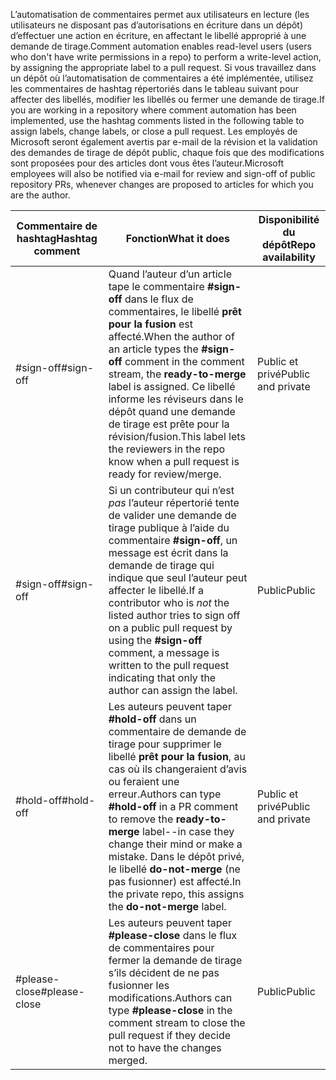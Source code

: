 <span data-ttu-id="98130-101">L’automatisation de commentaires permet aux utilisateurs en lecture (les utilisateurs ne disposant pas d’autorisations en écriture dans un dépôt) d’effectuer une action en écriture, en affectant le libellé approprié à une demande de tirage.</span><span class="sxs-lookup"><span data-stu-id="98130-101">Comment automation enables read-level users (users who don't have write permissions in a repo) to perform a write-level action, by assigning the appropriate label to a pull request.</span></span> <span data-ttu-id="98130-102">Si vous travaillez dans un dépôt où l’automatisation de commentaires a été implémentée, utilisez les commentaires de hashtag répertoriés dans le tableau suivant pour affecter des libellés, modifier les libellés ou fermer une demande de tirage.</span><span class="sxs-lookup"><span data-stu-id="98130-102">If you are working in a repository where comment automation has been implemented, use the hashtag comments listed in the following table to assign labels, change labels, or close a pull request.</span></span> <span data-ttu-id="98130-103">Les employés de Microsoft seront également avertis par e-mail de la révision et la validation des demandes de tirage de dépôt public, chaque fois que des modifications sont proposées pour des articles dont vous êtes l’auteur.</span><span class="sxs-lookup"><span data-stu-id="98130-103">Microsoft employees will also be notified via e-mail for review and sign-off of public repository PRs, whenever changes are proposed to articles for which you are the author.</span></span>


| <span data-ttu-id="98130-104">Commentaire de hashtag</span><span class="sxs-lookup"><span data-stu-id="98130-104">Hashtag comment</span></span> | <span data-ttu-id="98130-105">Fonction</span><span class="sxs-lookup"><span data-stu-id="98130-105">What it does</span></span> | <span data-ttu-id="98130-106">Disponibilité du dépôt</span><span class="sxs-lookup"><span data-stu-id="98130-106">Repo availability</span></span> |
| --- | --- | --- |
| <span data-ttu-id="98130-107">#sign-off</span><span class="sxs-lookup"><span data-stu-id="98130-107">#sign-off</span></span> |<span data-ttu-id="98130-108">Quand l’auteur d’un article tape le commentaire **#sign-off** dans le flux de commentaires, le libellé **prêt pour la fusion** est affecté.</span><span class="sxs-lookup"><span data-stu-id="98130-108">When the author of an article types the **#sign-off** comment in the comment stream, the **ready-to-merge** label is assigned.</span></span> <span data-ttu-id="98130-109">Ce libellé informe les réviseurs dans le dépôt quand une demande de tirage est prête pour la révision/fusion.</span><span class="sxs-lookup"><span data-stu-id="98130-109">This label lets the reviewers in the repo know when a pull request is ready for review/merge.</span></span> |<span data-ttu-id="98130-110">Public et privé</span><span class="sxs-lookup"><span data-stu-id="98130-110">Public and private</span></span> |
| <span data-ttu-id="98130-111">#sign-off</span><span class="sxs-lookup"><span data-stu-id="98130-111">#sign-off</span></span> |<span data-ttu-id="98130-112">Si un contributeur qui n’est *pas* l’auteur répertorié tente de valider une demande de tirage publique à l’aide du commentaire **#sign-off**, un message est écrit dans la demande de tirage qui indique que seul l’auteur peut affecter le libellé.</span><span class="sxs-lookup"><span data-stu-id="98130-112">If a contributor who is *not* the listed author tries to sign off on a public pull request by using the **#sign-off** comment, a message is written to the pull request indicating that only the author can assign the label.</span></span> |<span data-ttu-id="98130-113">Public</span><span class="sxs-lookup"><span data-stu-id="98130-113">Public</span></span> |
| <span data-ttu-id="98130-114">#hold-off</span><span class="sxs-lookup"><span data-stu-id="98130-114">#hold-off</span></span> |<span data-ttu-id="98130-115">Les auteurs peuvent taper **#hold-off** dans un commentaire de demande de tirage pour supprimer le libellé **prêt pour la fusion**, au cas où ils changeraient d’avis ou feraient une erreur.</span><span class="sxs-lookup"><span data-stu-id="98130-115">Authors can type **#hold-off** in a PR comment to remove the **ready-to-merge** label--in case they change their mind or make a mistake.</span></span> <span data-ttu-id="98130-116">Dans le dépôt privé, le libellé **do-not-merge** (ne pas fusionner) est affecté.</span><span class="sxs-lookup"><span data-stu-id="98130-116">In the private repo, this assigns the **do-not-merge** label.</span></span> |<span data-ttu-id="98130-117">Public et privé</span><span class="sxs-lookup"><span data-stu-id="98130-117">Public and private</span></span> |
| <span data-ttu-id="98130-118">#please-close</span><span class="sxs-lookup"><span data-stu-id="98130-118">#please-close</span></span> |<span data-ttu-id="98130-119">Les auteurs peuvent taper **#please-close** dans le flux de commentaires pour fermer la demande de tirage s’ils décident de ne pas fusionner les modifications.</span><span class="sxs-lookup"><span data-stu-id="98130-119">Authors can type **#please-close** in the comment stream to close the pull request if they decide not to have the changes merged.</span></span> |<span data-ttu-id="98130-120">Public</span><span class="sxs-lookup"><span data-stu-id="98130-120">Public</span></span> |
